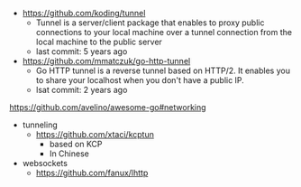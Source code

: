 - <https://github.com/koding/tunnel> 
    - Tunnel is a server/client package that enables to proxy public connections to your local machine over a tunnel connection from the local machine to the public server
    - last commit: 5 years ago
- <https://github.com/mmatczuk/go-http-tunnel>
    - Go HTTP tunnel is a reverse tunnel based on HTTP/2. It enables you to share your localhost when you don't have a public IP.
    - lsat commit: 2 years ago


https://github.com/avelino/awesome-go#networking

- tunneling
    - <https://github.com/xtaci/kcptun>
        - based on KCP
        - In Chinese
- websockets
    - <https://github.com/fanux/lhttp>
